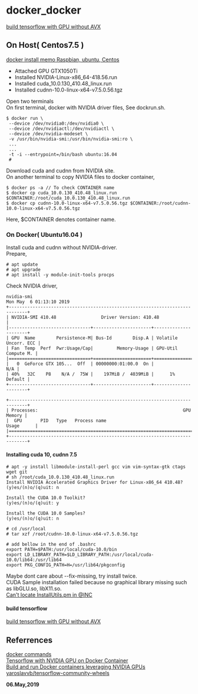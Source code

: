 # docker_docker
[build tensorflow with GPU without AVX](README_tensorflow.md)  

## On Host( Centos7.5 )  

[docker install memo Raspbian, ubuntu, Centos](https://qiita.com/n-yamanaka/items/ddb18943f5e43ca5ac2e)  

- Attached  GPU GTX1050Ti  
- Installed NVIDIA-Linux-x86_64-418.56.run  
- Installed cuda_10.0.130_410.48_linux.run   
- Installed cudnn-10.0-linux-x64-v7.5.0.56.tgz  

Open two terminals  
On first terminal, docker with NVIDIA driver files, See dockrun.sh.  
```
$ docker run \
 --device /dev/nvidia0:/dev/nvidia0 \
 --device /dev/nvidiactl:/dev/nvidiactl \
 --device /dev/nvidia-modeset \
 -v /usr/bin/nvidia-smi:/usr/bin/nvidia-smi:ro \
 ...
 ...
 -t -i --entrypoint=/bin/bash ubuntu:16.04
 #
```

Download cuda and cudnn from NVIDIA site.  
On another terminal to copy NVIDIA files to docker container,  
```
$ docker ps -a // To check CONTAINER name
$ docker cp cuda_10.0.130_410.48_linux.run     $CONTAINER:/root/cuda_10.0.130_410.48_linux.run
$ docker cp cudnn-10.0-linux-x64-v7.5.0.56.tgz $CONTAINER:/root/cudnn-10.0-linux-x64-v7.5.0.56.tgz
```
Here, $CONTAINER denotes container name.  

### On Docker( Ubuntu16.04 )

Install cuda and cudnn without NVIDIA-driver.  
Prepare,  
```
# apt update
# apt upgrade
# apt install -y module-init-tools procps
```
Check NVIDIA driver,  
```
nvidia-smi
Mon May  6 01:13:10 2019       
+-----------------------------------------------------------------------------+
| NVIDIA-SMI 410.48                 Driver Version: 410.48                    |
|-------------------------------+----------------------+----------------------+
| GPU  Name        Persistence-M| Bus-Id        Disp.A | Volatile Uncorr. ECC |
| Fan  Temp  Perf  Pwr:Usage/Cap|         Memory-Usage | GPU-Util  Compute M. |
|===============================+======================+======================|
|   0  GeForce GTX 105...  Off  | 00000000:01:00.0  On |                  N/A |
| 40%   32C    P8    N/A /  75W |    197MiB /  4039MiB |      1%      Default |
+-------------------------------+----------------------+----------------------+
                                                                               
+-----------------------------------------------------------------------------+
| Processes:                                                       GPU Memory |
|  GPU       PID   Type   Process name                             Usage      |
|=============================================================================|
+-----------------------------------------------------------------------------+
```

#### Installing cuda 10, cudnn 7.5  
```
# apt -y install libmodule-install-perl gcc vim vim-syntax-gtk ctags wget git
# sh /root/cuda_10.0.130_410.48_linux.run
Install NVIDIA Accelerated Graphics Driver for Linux-x86_64 410.48?
(y)es/(n)o/(q)uit: n

Install the CUDA 10.0 Toolkit?
(y)es/(n)o/(q)uit: y

Install the CUDA 10.0 Samples?
(y)es/(n)o/(q)uit: n

# cd /usr/local
# tar xzf /root/cudnn-10.0-linux-x64-v7.5.0.56.tgz

# add bellow in the end of .bashrc
export PATH=$PATH:/usr/local/cuda-10.0/bin
export LD_LIBRARY_PATH=$LD_LIBRARY_PATH:/usr/local/cuda-10.0/lib64:/usr/lib64
export PKG_CONFIG_PATH=H=/usr/lib64/pkgconfig
```
Maybe dont care about --fix-missing, try install twice.  
CUDA Sample installation failed because no graphical library missing such as libGLU.so, libX11.so.  
[Can't locate InstallUtils.pm in @INC](https://devtalk.nvidia.com/default/topic/983777/cuda-setup-and-installation/can-t-locate-installutils-pm-in-inc/)  

#### build tensorflow  

[build tensorflow with GPU without AVX](README_tensorflow.md)  

## Referrences  

[docker commands](https://qiita.com/curseoff/items/a9e64ad01d673abb6866)  
[Tensorflow with NVIDIA GPU on Docker Container](http://memo.saitodev.com/home/tensorflow/nvidia_docker/)  
[Build and run Docker containers leveraging NVIDIA GPUs](https://github.com/NVIDIA/nvidia-docker)  
[yaroslavvb/tensorflow-community-wheels](https://github.com/yaroslavvb/tensorflow-community-wheels/issues/99)  

**06.May,2019**  
